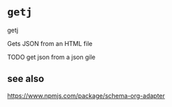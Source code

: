 # `getj`
getj

Gets JSON from an HTML file

TODO get json from a json gile

## see also

https://www.npmjs.com/package/schema-org-adapter
